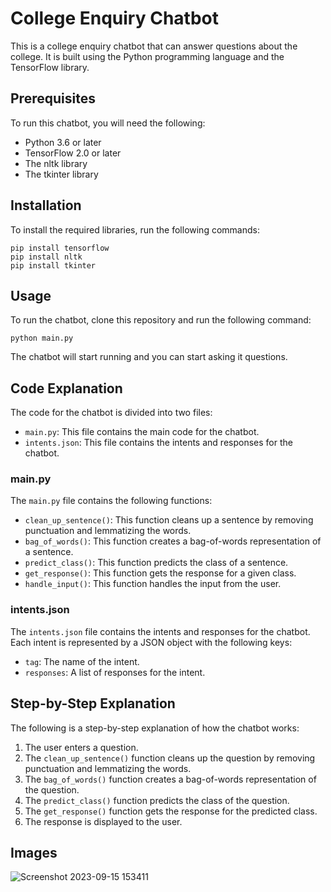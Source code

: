  # College Enquiry Chatbot

This is a college enquiry chatbot that can answer questions about the college. It is built using the Python programming language and the TensorFlow library.

## Prerequisites

To run this chatbot, you will need the following:

* Python 3.6 or later
* TensorFlow 2.0 or later
* The nltk library
* The tkinter library

## Installation

To install the required libraries, run the following commands:

```
pip install tensorflow
pip install nltk
pip install tkinter
```

## Usage

To run the chatbot, clone this repository and run the following command:

```
python main.py
```

The chatbot will start running and you can start asking it questions.

## Code Explanation

The code for the chatbot is divided into two files:

* `main.py`: This file contains the main code for the chatbot.
* `intents.json`: This file contains the intents and responses for the chatbot.

### main.py

The `main.py` file contains the following functions:

* `clean_up_sentence()`: This function cleans up a sentence by removing punctuation and lemmatizing the words.
* `bag_of_words()`: This function creates a bag-of-words representation of a sentence.
* `predict_class()`: This function predicts the class of a sentence.
* `get_response()`: This function gets the response for a given class.
* `handle_input()`: This function handles the input from the user.

### intents.json

The `intents.json` file contains the intents and responses for the chatbot. Each intent is represented by a JSON object with the following keys:

* `tag`: The name of the intent.
* `responses`: A list of responses for the intent.

## Step-by-Step Explanation

The following is a step-by-step explanation of how the chatbot works:

1. The user enters a question.
2. The `clean_up_sentence()` function cleans up the question by removing punctuation and lemmatizing the words.
3. The `bag_of_words()` function creates a bag-of-words representation of the question.
4. The `predict_class()` function predicts the class of the question.
5. The `get_response()` function gets the response for the predicted class.
6. The response is displayed to the user.

## Images
![Screenshot 2023-09-15 153411](https://github.com/Jasleenjassi/College-Enquiry-Chatbot/assets/118040693/8cfcc71f-6e33-4211-b104-a783faa85909)

